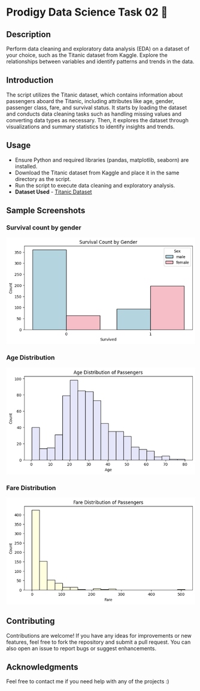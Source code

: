 # Prodigy Data Science Task 02 📝


## Description

Perform data cleaning and exploratory data analysis (EDA) on a dataset of your choice, such as the Titanic dataset from Kaggle. Explore the relationships between variables and identify patterns and trends in the data.


## Introduction

The script utilizes the Titanic dataset, which contains information about passengers aboard the Titanic, including attributes like age, gender, passenger class, fare, and survival status. It starts by loading the dataset and conducts data cleaning tasks such as handling missing values and converting data types as necessary. Then, it explores the dataset through visualizations and summary statistics to identify insights and trends.


## Usage

- Ensure Python and required libraries (pandas, matplotlib, seaborn) are installed.
- Download the Titanic dataset from Kaggle and place it in the same directory as the script.
- Run the script to execute data cleaning and exploratory analysis.
- **Dataset Used** - [Titanic Dataset](https://www.kaggle.com/c/titanic/data)


## Sample Screenshots

### Survival count by gender

![Gender](https://github.com/kunal9960/PRODIGY_DS_02/blob/master/Gender.png)

### Age Distribution

![Age](https://github.com/kunal9960/PRODIGY_DS_02/blob/master/Age.png)

### Fare Distribution

![Fare](https://github.com/kunal9960/PRODIGY_DS_02/blob/master/Fare.png)


## Contributing

Contributions are welcome! If you have any ideas for improvements or new features, feel free to fork the repository and submit a pull request. You can also open an issue to report bugs or suggest enhancements.


## Acknowledgments

Feel free to contact me if you need help with any of the projects :)
